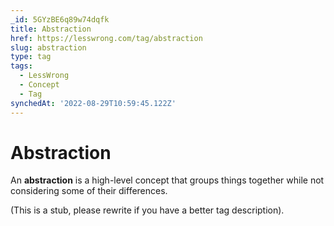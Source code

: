 ```yaml
---
_id: 5GYzBE6q89w74dqfk
title: Abstraction
href: https://lesswrong.com/tag/abstraction
slug: abstraction
type: tag
tags:
  - LessWrong
  - Concept
  - Tag
synchedAt: '2022-08-29T10:59:45.122Z'
---
```


# Abstraction

An **abstraction** is a high-level concept that groups things together while not considering some of their differences.

(This is a stub, please rewrite if you have a better tag description).
